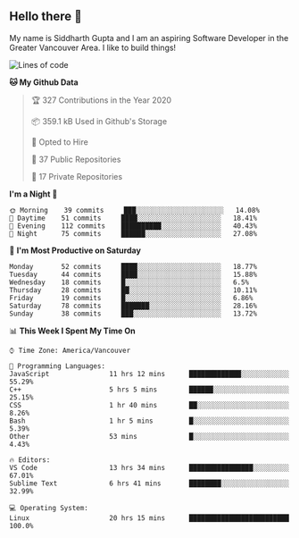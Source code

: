 ## Hello there :wave:

My name is Siddharth Gupta and I am an aspiring Software Developer in the Greater Vancouver Area. I like to build things!

<!-- ![gif](https://github.com/siddg97/siddg97/blob/master/dino.gif) -->

<!--START_SECTION:waka-->
![Lines of code](https://img.shields.io/badge/From%20Hello%20World%20I%27ve%20Written-11.9%20million%20lines%20of%20code-blue)

**🐱 My Github Data** 

> 🏆 327 Contributions in the Year 2020
 > 
> 📦 359.1 kB Used in Github's Storage 
 > 
> 💼 Opted to Hire
 > 
> 📜 37 Public Repositories
 > 
> 🔑 17 Private Repositories 

**I'm a Night 🦉** 

```text
🌞 Morning    39 commits     ███░░░░░░░░░░░░░░░░░░░░░░   14.08% 
🌆 Daytime    51 commits     ████░░░░░░░░░░░░░░░░░░░░░   18.41% 
🌃 Evening    112 commits    ██████████░░░░░░░░░░░░░░░   40.43% 
🌙 Night      75 commits     ██████░░░░░░░░░░░░░░░░░░░   27.08%

```
📅 **I'm Most Productive on Saturday** 

```text
Monday       52 commits     ████░░░░░░░░░░░░░░░░░░░░░   18.77% 
Tuesday      44 commits     ████░░░░░░░░░░░░░░░░░░░░░   15.88% 
Wednesday    18 commits     █░░░░░░░░░░░░░░░░░░░░░░░░   6.5% 
Thursday     28 commits     ██░░░░░░░░░░░░░░░░░░░░░░░   10.11% 
Friday       19 commits     █░░░░░░░░░░░░░░░░░░░░░░░░   6.86% 
Saturday     78 commits     ███████░░░░░░░░░░░░░░░░░░   28.16% 
Sunday       38 commits     ███░░░░░░░░░░░░░░░░░░░░░░   13.72%

```


📊 **This Week I Spent My Time On** 

```text
⌚︎ Time Zone: America/Vancouver

💬 Programming Languages: 
JavaScript               11 hrs 12 mins      █████████████░░░░░░░░░░░░   55.29% 
C++                      5 hrs 5 mins        ██████░░░░░░░░░░░░░░░░░░░   25.15% 
CSS                      1 hr 40 mins        ██░░░░░░░░░░░░░░░░░░░░░░░   8.26% 
Bash                     1 hr 5 mins         █░░░░░░░░░░░░░░░░░░░░░░░░   5.39% 
Other                    53 mins             █░░░░░░░░░░░░░░░░░░░░░░░░   4.43%

🔥 Editors: 
VS Code                  13 hrs 34 mins      ████████████████░░░░░░░░░   67.01% 
Sublime Text             6 hrs 41 mins       ████████░░░░░░░░░░░░░░░░░   32.99%

💻 Operating System: 
Linux                    20 hrs 15 mins      █████████████████████████   100.0%

```


<!--END_SECTION:waka-->



